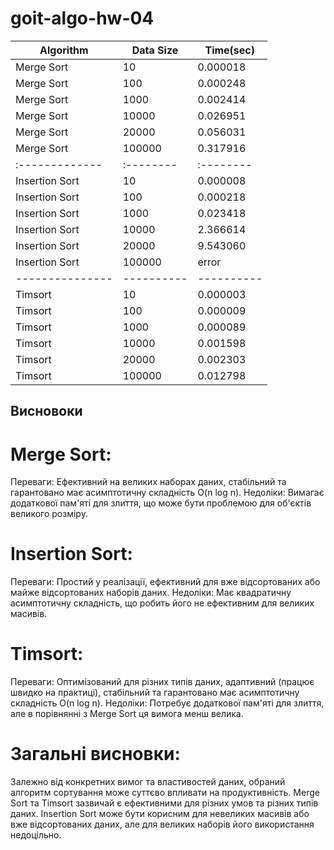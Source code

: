 # goit-algo-hw-04

|Algorithm      |Data Size |Time(sec) |
|---------------|----------|----------|
|Merge Sort     |10        |0.000018  |
|Merge Sort     |100       |0.000248  |
|Merge Sort     |1000      |0.002414  |
|Merge Sort     |10000     |0.026951  |
|Merge Sort     |20000     |0.056031  |
|Merge Sort     |100000    |0.317916  |
|:------------- |:-------- |:-------- |
|Insertion Sort |10        |0.000008  |
|Insertion Sort |100       |0.000218  |
|Insertion Sort |1000      |0.023418  |
|Insertion Sort |10000     |2.366614  |
|Insertion Sort |20000     |9.543060  |
|Insertion Sort |100000    |error     |
|---------------|----------|----------|
|Timsort        |10        |0.000003  |
|Timsort        |100       |0.000009  |
|Timsort        |1000      |0.000089  |
|Timsort        |10000     |0.001598  |
|Timsort        |20000     |0.002303  |
|Timsort        |100000    |0.012798  |

## Висновоки

# Merge Sort:
Переваги: Ефективний на великих наборах даних, стабільний та гарантовано має асимптотичну складність O(n log n).
Недоліки: Вимагає додаткової пам'яті для злиття, що може бути проблемою для об'єктів великого розміру.

# Insertion Sort:
Переваги: Простий у реалізації, ефективний для вже відсортованих або майже відсортованих наборів даних.
Недоліки: Має квадратичну асимптотичну складність, що робить його не ефективним для великих масивів.

# Timsort:
Переваги: Оптимізований для різних типів даних, адаптивний (працює швидко на практиці), стабільний та гарантовано має асимптотичну складність O(n log n).
Недоліки: Потребує додаткової пам'яті для злиття, але в порівнянні з Merge Sort ця вимога менш велика.

# Загальні висновки:
Залежно від конкретних вимог та властивостей даних, обраний алгоритм сортування може суттєво впливати на продуктивність.
Merge Sort та Timsort зазвичай є ефективними для різних умов та різних типів даних.
Insertion Sort може бути корисним для невеликих масивів або вже відсортованих даних, але для великих наборів його використання недоцільно.